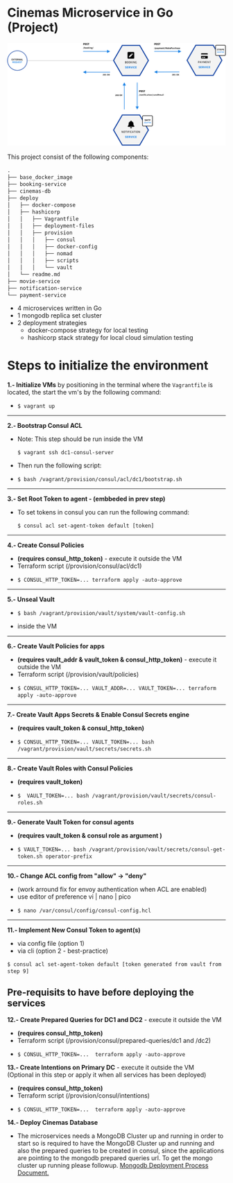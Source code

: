 # Cinemas Microservice in Go (Project)

![](../images/Group5.png)

This project consist of the following components:

```
.
├── base_docker_image
├── booking-service
├── cinemas-db
├── deploy
│   ├── docker-compose
│   ├── hashicorp
│   │   ├── Vagrantfile
│   │   ├── deployment-files
│   │   ├── provision
│   │   │   ├── consul
│   │   │   ├── docker-config
│   │   │   ├── nomad
│   │   │   ├── scripts
│   │   │   └── vault
│   └── readme.md
├── movie-service
├── notification-service
└── payment-service
```

- 4 microservices written in Go
- 1 mongodb replica set cluster
- 2 deployment strategies
  - docker-compose strategy for local testing
  - hashicorp stack strategy for local cloud simulation testing


# Steps to initialize the environment

**1.- Initialize VMs** by positioning in the terminal where the `Vagrantfile` is located, the start the vm's by the following command:
- ```
  $ vagrant up
  ```
---
**2.- Bootstrap Consul ACL**
  - Note: This step should be run inside the VM
    ```
    $ vagrant ssh dc1-consul-server
    ```
  - Then run the following script:
  - ```
    $ bash /vagrant/provision/consul/acl/dc1/bootstrap.sh
    ```
---

**3.- Set Root Token to agent -  (embbeded in prev step)**
- To set tokens in consul you can run the following command:
  ```
  $ consul acl set-agent-token default [token]
  ```

---
**4.- Create Consul Policies**

- **(requires consul_http_token)** - execute it outside the VM
- Terraform script (/provision/consul/acl/dc1) 
- ```
  $ CONSUL_HTTP_TOKEN=... terraform apply -auto-approve
  ```
---
**5.- Unseal Vault**

- ```
  $ bash /vagrant/provision/vault/system/vault-config.sh
  ```
- inside the VM
---
**6.- Create Vault Policies for apps**
- **(requires vault_addr & vault_token & consul_http_token)** - execute it outside the VM
- Terraform script (/provision/vault/policies) 
- ```
  $ CONSUL_HTTP_TOKEN=... VAULT_ADDR=... VAULT_TOKEN=... terraform apply -auto-approve
  ```
---
**7.- Create Vault Apps Secrets & Enable Consul Secrets engine**
- **(requires vault_token & consul_http_token)**
- ```
  $ CONSUL_HTTP_TOKEN=... VAULT_TOKEN=... bash /vagrant/provision/vault/secrets/secrets.sh
  ```
---
**8.- Create Vault Roles with Consul Policies**
  - **(requires vault_token)**
  - ```
    $  VAULT_TOKEN=... bash /vagrant/provision/vault/secrets/consul-roles.sh
    ```
---
**9.- Generate Vault Token for consul agents**

- **(requires vault_token & consul role as argument )**
- ```
  $ VAULT_TOKEN=... bash /vagrant/provision/vault/secrets/consul-get-token.sh operator-prefix
  ```
---
**10.- Change ACL config from "allow" -> "deny"**
- (work arround fix for envoy authentication when ACL are enabled)
- use editor of preference vi | nano | pico
- ```
  $ nano /var/consul/config/consul-config.hcl
  ```
---
**11.- Implement New Consul Token to agent(s)**
  - via config file (option 1)
  - via cli (option 2 - best-practice)
  ```
  $ consul acl set-agent-token default [token generated from vault from step 9]
  ```

## Pre-requisits to have before deploying the services

**12.- Create Prepared Queries for DC1 and DC2** - execute it outside the VM
- **(requires consul_http_token)**
- Terraform script (/provision/consul/prepared-queries/dc1 and /dc2) 
- ```
  $ CONSUL_HTTP_TOKEN=...  terraform apply -auto-approve
  ```

**13.- Create Intentions on Primary DC** - execute it outside the VM \
(Optional in this step or apply it when all services has been deployed)
- **(requires consul_http_token)**
- Terraform script (/provision/consul/intentions) 
- ```
  $ CONSUL_HTTP_TOKEN=...  terraform apply -auto-approve

**14.- Deploy Cinemas Database** 
- The microservices needs a MongoDB Cluster up and running in order to start
so is required to have the MongoDB Cluster up and running and also the prepared queries to be created in consul, since the applications are pointing to the mongodb prepared queries url. To get the mongo cluster up running please followup. [Mongodb Deployment Process Document.](./documentation/mongodb.md)


